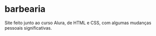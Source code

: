 # barbearia
Site feito junto ao curso Alura, de HTML e CSS, com algumas mudanças pessoais significativas.
